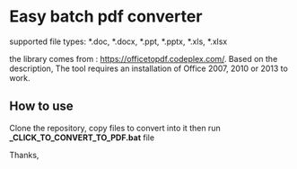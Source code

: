# Easy batch pdf converter
supported file types: *.doc, *.docx, *.ppt, *.pptx, *.xls, *.xlsx

the library comes from : https://officetopdf.codeplex.com/.
Based on the description, The tool requires an installation of Office 2007, 2010 or 2013 to work.

## How to use
Clone the repository, copy files to convert into it then run **_CLICK_TO_CONVERT_TO_PDF.bat** file


Thanks,
